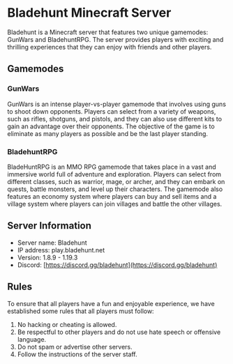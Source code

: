 # Bladehunt Minecraft Server

Bladehunt is a Minecraft server that features two unique gamemodes: GunWars and BladehuntRPG. The server provides players with exciting and thrilling experiences that they can enjoy with friends and other players.

## Gamemodes

### GunWars

GunWars is an intense player-vs-player gamemode that involves using guns to shoot down opponents. Players can select from a variety of weapons, such as rifles, shotguns, and pistols, and they can also use different kits to gain an advantage over their opponents. The objective of the game is to eliminate as many players as possible and be the last player standing.

### BladehuntRPG

BladeHuntRPG is an MMO RPG gamemode that takes place in a vast and immersive world full of adventure and exploration. Players can select from different classes, such as warrior, mage, or archer, and they can embark on quests, battle monsters, and level up their characters. The gamemode also features an economy system where players can buy and sell items and a village system where players can join villages and battle the other villages.

## Server Information

- Server name: Bladehunt
- IP address: play.bladehunt.net
- Version: 1.8.9 - 1.19.3
- Discord: [https://discord.gg/bladehunt](https://discord.gg/bladehunt)

## Rules

To ensure that all players have a fun and enjoyable experience, we have established some rules that all players must follow:

1. No hacking or cheating is allowed.
2. Be respectful to other players and do not use hate speech or offensive language.
3. Do not spam or advertise other servers.
4. Follow the instructions of the server staff.
